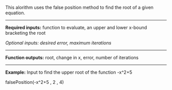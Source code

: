 This alorithm uses the false position method to find the root of a given equation.
_______________

**Required inputs:** function to evaluate, an upper and lower x-bound bracketing the root

*Optional inputs: desired error, maximum iterations*
________________

**Function outputs:** root, change in x, error, number of iterations
________________

**Example:** Input to find the upper root of the function -x^2+5

falsePosition(-x^2+5 , 2 , 4)
